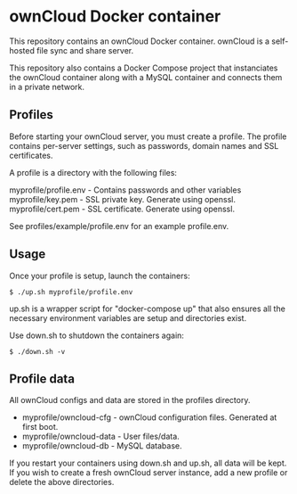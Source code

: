 # ownCloud Docker container

This repository contains an ownCloud Docker container. ownCloud is a 
self-hosted file sync and share server. 

This repository also contains a Docker Compose project that instanciates the 
ownCloud container along with a MySQL container and connects them in a private
network.

## Profiles

Before starting your ownCloud server, you must create a profile. The profile
contains per-server settings, such as passwords, domain names and SSL 
certificates.

A profile is a directory with the following files:

myprofile/profile.env - Contains passwords and other variables
myprofile/key.pem - SSL private key. Generate using openssl.
myprofile/cert.pem - SSL certificate. Generate using openssl.

See profiles/example/profile.env for an example profile.env.

## Usage

Once your profile is setup, launch the containers:

	$ ./up.sh myprofile/profile.env
	
up.sh is a wrapper script for "docker-compose up" that also ensures
all the necessary environment variables are setup and directories
exist.

Use down.sh to shutdown the containers again:

	$ ./down.sh -v
	
## Profile data

All ownCloud configs and data are stored in the profiles directory. 

* myprofile/owncloud-cfg - ownCloud configuration files. Generated at first boot.
* myprofile/owncloud-data - User files/data.
* myprofile/owncloud-db - MySQL database.
 
If you restart your containers using down.sh and up.sh, all data will be
kept. If you wish to create a fresh ownCloud server instance, add a new
profile or delete the above directories.

